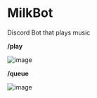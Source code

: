 # MilkBot
Discord Bot that plays music

**/play**

![image](https://user-images.githubusercontent.com/28727157/161148456-a2c9bab9-4ae1-4620-97f4-afb90ea5bb97.png)

**/queue**

![image](https://user-images.githubusercontent.com/28727157/161291910-b8f85697-3dab-4639-ae4c-1103827fb96b.png)


